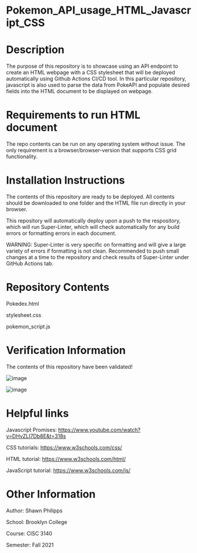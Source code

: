 # Pokemon_API_usage_HTML_Javascript_CSS

# Description
The purpose of this repository is to showcase using an API endpoint to create an HTML webpage with a CSS stylesheet that will be deployed automatically using Github Actions CI/CD tool. In this particular repository, javascript is also used to parse the data from PokeAPI and populate desired fields into the HTML document to be displayed on webpage.

# Requirements to run HTML document 
The repo contents can be run on any operating system without issue. The only requirement is a browser/browser-version that supports CSS grid functionality.

# Installation Instructions
The contents of this repository are ready to be deployed. All contents should be downloaded to one folder and the HTML file run directly in your browser.

This repository will automatically deploy upon a push to the respository, which will run Super-Linter, which will check automatically for any build errors or formatting errors in each document.

WARNING: Super-Linter is very specific on formatting and will give a large variety of errors if formatting is not clean. Recommended to push small changes at a time to the repository and check results of Super-Linter under GitHub Actions tab.

# Repository Contents

Pokedex.html

stylesheet.css

pokemon_script.js

# Verification Information
The contents of this repository have been validated!

![image](https://user-images.githubusercontent.com/89462917/144878620-181dcac5-8740-496b-9fda-166c64c6deae.png)

![image](https://user-images.githubusercontent.com/89462917/144878684-73a18400-cd30-4af5-ab0a-27f079b6827d.png)

# Helpful links

Javascript Promises: https://www.youtube.com/watch?v=DHvZLI7Db8E&t=318s

CSS tutorials: https://www.w3schools.com/css/

HTML tutorial: https://www.w3schools.com/html/

JavaScript tutorial: https://www.w3schools.com/js/


# Other Information

Author: Shawn Philipps

School: Brooklyn College

Course: CISC 3140 

Semester: Fall 2021
